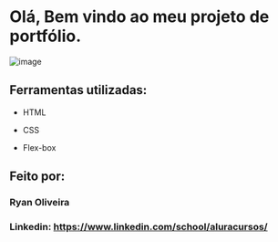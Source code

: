 # Olá, Bem vindo ao meu projeto de portfólio.

![image](https://github.com/ryanjesus/portfolio/assets/73857448/250e7083-7322-4575-b3c8-6e94a91a3601)

## Ferramentas utilizadas:

* HTML

* CSS

* Flex-box

## Feito por:

### Ryan Oliveira

### Linkedin: https://www.linkedin.com/school/aluracursos/
